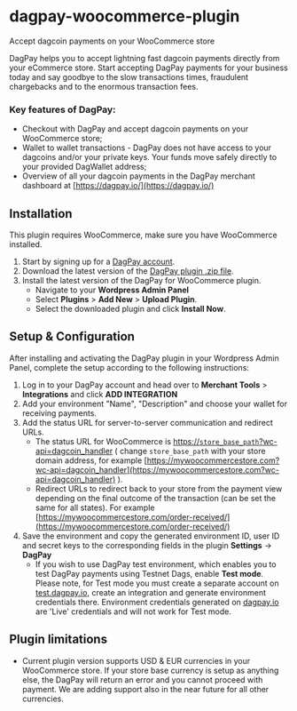# dagpay-woocommerce-plugin

Accept dagcoin payments on your WooCommerce store

DagPay helps you to accept lightning fast dagcoin payments directly from your eCommerce store. Start accepting DagPay payments for your business today and say goodbye to the slow transactions times, fraudulent chargebacks and to the enormous transaction fees.

### Key features of DagPay:
* Checkout with DagPay and accept dagcoin payments on your WooCommerce store;
* Wallet to wallet transactions - DagPay does not have access to your dagcoins and/or your private keys. Your funds move safely directly to your provided DagWallet address;
* Overview of all your dagcoin payments in the DagPay merchant dashboard at [https://dagpay.io/](https://dagpay.io/)

## Installation

This plugin requires WooCommerce, make sure you have WooCommerce installed.

1. Start by signing up for a [DagPay account](https://dagpay.io/public).
2. Download the latest version of the [DagPay plugin .zip file](https://github.com/dagpay/woocommerce-plugin/releases/download/v1.0.0/dagcoin.zip).
3. Install the latest version of the DagPay for WooCommerce plugin.
	* Navigate to your **Wordpress Admin Panel**
	* Select **Plugins** > **Add New** > **Upload Plugin**. 
	* Select the downloaded plugin and click **Install Now**.

## Setup & Configuration

After installing and activating the DagPay plugin in your Wordpress Admin Panel, complete the setup according to the following instructions:

1. Log in to your DagPay account and head over to **Merchant Tools** > **Integrations** and click **ADD INTEGRATION**
2. Add your environment "Name", "Description" and choose your wallet for receiving payments.
3. Add the status URL for server-to-server communication and redirect URLs. 
    * The status URL for WooCommerce is [https://`store_base_path`?wc-api=dagcoin_handler](https://store_base_path?wc-api=dagcoin_handler) ( change `store_base_path` with your store domain address, for example [https://mywoocommercestore.com?wc-api=dagcoin_handler](https://mywoocommercestore.com?wc-api=dagcoin_handler) ).
    * Redirect URLs to redirect back to your store from the payment view depending on the final outcome of the transaction (can be set the same for all states). For example [https://mywoocommercestore.com/order-received/](https://mywoocommercestore.com/order-received/)
4. Save the environment and copy the generated environment ID, user ID and secret keys to the corresponding fields in the plugin **Settings** -> **DagPay**
	* If you wish to use DagPay test environment, which enables you to test DagPay payments using Testnet Dags, enable **Test mode**. Please note, for Test mode you must create a separate account on [test.dagpay.io](https://test.dagpay.io), create an integration and generate environment credentials there. Environment credentials generated on [dagpay.io](https://dagpay.io/) are 'Live' credentials and will not work for Test mode.

## Plugin limitations

* Current plugin version supports USD & EUR currencies in your WooCommerce store. If your store base currency is setup as anything else, the DagPay will return an error and you cannot proceed with payment. We are adding support also in the near future for all other currencies.
